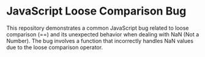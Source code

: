 # JavaScript Loose Comparison Bug

This repository demonstrates a common JavaScript bug related to loose comparison (==) and its unexpected behavior when dealing with NaN (Not a Number). The bug involves a function that incorrectly handles NaN values due to the loose comparison operator.